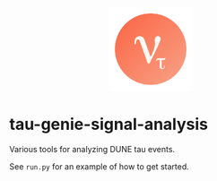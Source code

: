 <p align="center">
  <img src="https://raw.githubusercontent.com/TylerLaBree/tau-efficiency/main/docs/assets/nu-tau.svg"  width="150" height="150"/>
</p>

# tau-genie-signal-analysis

Various tools for analyzing DUNE tau events.

See `run.py` for an example of how to get started.
